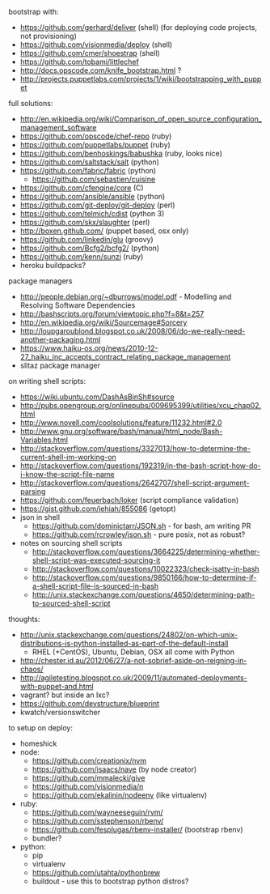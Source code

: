 bootstrap with:
  - https://github.com/gerhard/deliver (shell) (for deploying code projects,
    not provisioning)
  - https://github.com/visionmedia/deploy (shell)
  - https://github.com/cmer/shoestrap (shell)
  - https://github.com/tobami/littlechef
  - http://docs.opscode.com/knife_bootstrap.html ?
  - http://projects.puppetlabs.com/projects/1/wiki/bootstrapping_with_puppet

full solutions:
  - http://en.wikipedia.org/wiki/Comparison_of_open_source_configuration_management_software
  - https://github.com/opscode/chef-repo (ruby)
  - https://github.com/puppetlabs/puppet (ruby)
  - https://github.com/benhoskings/babushka (ruby, looks nice)
  - https://github.com/saltstack/salt (python)
  - https://github.com/fabric/fabric (python)
    - https://github.com/sebastien/cuisine
  - https://github.com/cfengine/core (C)
  - https://github.com/ansible/ansible (python)
  - https://github.com/git-deploy/git-deploy (perl)
  - https://github.com/telmich/cdist (python 3)
  - https://github.com/skx/slaughter (perl)
  - http://boxen.github.com/ (puppet based, osx only)
  - https://github.com/linkedin/glu (groovy)
  - https://github.com/Bcfg2/bcfg2/ (python)
  - https://github.com/kenn/sunzi (ruby)
  - heroku buildpacks?

package managers
  - http://people.debian.org/~dburrows/model.pdf - Modelling and Resolving Software Dependencies
  - http://bashscripts.org/forum/viewtopic.php?f=8&t=257
  - http://en.wikipedia.org/wiki/Sourcemage#Sorcery
  - http://loupgaroublond.blogspot.co.uk/2008/06/do-we-really-need-another-packaging.html
  - https://www.haiku-os.org/news/2010-12-27_haiku_inc_accepts_contract_relating_package_management
  - slitaz package manager

on writing shell scripts:
 - https://wiki.ubuntu.com/DashAsBinSh#source
 - http://pubs.opengroup.org/onlinepubs/009695399/utilities/xcu_chap02.html
 - http://www.novell.com/coolsolutions/feature/11232.html#2.0
 - http://www.gnu.org/software/bash/manual/html_node/Bash-Variables.html
 - http://stackoverflow.com/questions/3327013/how-to-determine-the-current-shell-im-working-on
 - http://stackoverflow.com/questions/192319/in-the-bash-script-how-do-i-know-the-script-file-name
 - http://stackoverflow.com/questions/2642707/shell-script-argument-parsing
 - https://github.com/feuerbach/loker (script compliance validation)
 - https://gist.github.com/jehiah/855086 (getopt)
 - json in shell
   - https://github.com/dominictarr/JSON.sh - for bash, am writing PR
   - https://github.com/rcrowley/json.sh - pure posix, not as robust?
 - notes on sourcing shell scripts
   - http://stackoverflow.com/questions/3664225/determining-whether-shell-script-was-executed-sourcing-it
   - http://stackoverflow.com/questions/10022323/check-isatty-in-bash
   - http://stackoverflow.com/questions/9850166/how-to-determine-if-a-shell-script-file-is-sourced-in-bash
   - http://unix.stackexchange.com/questions/4650/determining-path-to-sourced-shell-script

thoughts:
  - http://unix.stackexchange.com/questions/24802/on-which-unix-distributions-is-python-installed-as-part-of-the-default-install
    - RHEL (+CentOS), Ubuntu, Debian, OSX all come with Python
  - http://chester.id.au/2012/06/27/a-not-sobrief-aside-on-reigning-in-chaos/
  - http://agiletesting.blogspot.co.uk/2009/11/automated-deployments-with-puppet-and.html
  - vagrant? but inside an lxc?
  - https://github.com/devstructure/blueprint
  - kwatch/versionswitcher

to setup on deploy:
  - homeshick
  - node:
    - https://github.com/creationix/nvm
    - https://github.com/isaacs/nave (by node creator)
    - https://github.com/mmalecki/give
    - https://github.com/visionmedia/n
    - https://github.com/ekalinin/nodeenv (like virtualenv)
  - ruby:
    - https://github.com/wayneeseguin/rvm/
    - https://github.com/sstephenson/rbenv/
    - https://github.com/fesplugas/rbenv-installer/ (bootstrap rbenv)
    - bundler?
  - python:
    - pip
    - virtualenv
    - https://github.com/utahta/pythonbrew
    - buildout - use this to bootstrap python distros?
